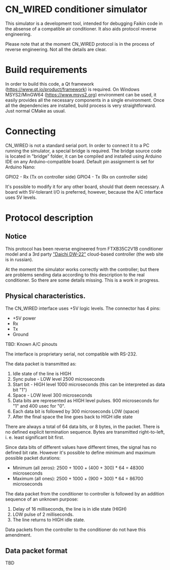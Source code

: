 # CN_WIRED conditioner simulator

This simulator is a development tool, intended for debugging Faikin code in the absense of a compatible
air conditioner. It also aids protocol reverse engineering.

Please note that at the moment CN_WIRED protocol is in the process of reverse engineering. Not all the
details are clear.

# Build requirements

In order to build this code, a Qt framework (https://www.qt.io/product/framework) is required. On Windows
MSYS2/MinGW64 (https://www.msys2.org) environment can be used, it easily provides all the necessary
components in a single environment. Once all the dependencies are installed, build process is very
straightforward. Just normal CMake as usual.

# Connecting

CN_WIRED is not a standard serial port. In order to connect it to a PC running the simulator, a special
bridge is required. The bridge source code is located in "bridge" folder, it can be compiled and installed
using Arduino IDE on any Arduino-compatible board. Default pin assignment is set for Arduino Nano:

GPIO2 - Rx (Tx on controller side)
GPIO4 - Tx (Rx on controller side)

It's possible to modify it for any other board, should that deem necessary. A board with 5V-tolerant I/O is
preferred, however, because the A/C interface uses 5V levels.

# Protocol description

## Notice

This protocol has been reverse engineered from FTXB35C2V1B conditioner model and a 3rd party
["Daichi DW-22"](https://daichi-aircon.com/product/DW22_B/) cloud-based controller (the web site is in russian).

At the moment the simulator works correctly with the controller; but there are problems sending data
according to this description to the real conditioner. So there are some details missing. This is a work in progress.

## Physical characteristics.

The CN_WIRED interface uses +5V logic levels. The connector has 4 pins:

- +5V power
- Rx
- Tx
- Ground

TBD: Known A/C pinouts

The interface is proprietary serial, not compatible with RS-232.

The data packet is transmitted as:

1. Idle state of the line is HIGH
2. Sync pulse - LOW level 2500 microseconds
3. Start bit - HIGH level 1000 microseconds (this can be interpreted as data bit "1")
4. Space - LOW level 300 microseconds
5. Data bits are represented as HIGH level pulses. 900 microseconds for "1" and 400 usec for "0".
6. Each data bit is followed by 300 microseconds LOW (space)
7. After the final space the line goes back to HIGH idle state

There are always a total of 64 data bits, or 8 bytes, in the packet. There is no defined explicit termination sequence.
Bytes are transmitted right-to-left, i. e. least significant bit first.

Since data bits of different values have different times, the signal has no defined bit rate. However it's possible to define
minimum and maximum possible packet durations:

- Minimum (all zeros): 2500 + 1000 + (400 + 300) * 64 = 48300 microseconds
- Maximum (all ones):  2500 + 1000 + (900 + 300) * 64 = 86700 microseconds

The data packet from the conditioner to controller is followed by an addition sequence of an unknown purpose:

1. Delay of 16 milliseconds, the line is in idle state (HIGH)
2. LOW pulse of 2 milliseconds.
3. The line returns to HIGH idle state.

Data packets from the controller to the conditioner do not have this amendment.

## Data packet format

TBD
